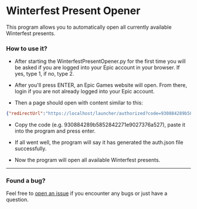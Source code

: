 # Winterfest Present Opener

This program allows you to automatically open all currently available Winterfest presents.

### How to use it?

- After starting the WinterfestPresentOpener.py for the first time you will be asked if you are logged into your Epic account in your browser. If yes, type 1, if no, type 2.

- After you'll press ENTER, an Epic Games website will open. From there, login if you are not already logged into your Epic account.

- Then a page should open with content similar to this:

```json
{"redirectUrl":"https://localhost/launcher/authorized?code=930884289b5852842271e9027376a527","authorizationCode":"930884289b5852842271e9027376a527","sid":null}
```

- Copy the code (e.g. 930884289b5852842271e9027376a527), paste it into the program and press enter.

- If all went well, the program will say it has generated the auth.json file successfully.

- Now the program will open all available Winterfest presents.
---

### Found a bug?
Feel free to [open an issue](https://github.com/PRO100KatYT/WinterfestPresentOpener/issues/new "Click here if you want to open an issue.") if you encounter any bugs or just have a question.
